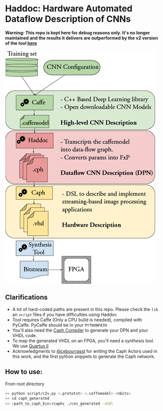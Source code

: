 # Haddoc: Hardware Automated Dataflow Description of CNNs

**Warning: This repo is kept here for debug reasons only. It's no longer maintained and the results it delivers are outperformed by the v2 version of the tool [here](https://github.com/KamelAbdelouahab/haddoc2)**

![flow](./Haddoc1-Flow.png)


## Clarifications
- A lot of hard-coded paths are present in this repo. Please check the `lib` an `script` files if you have difficulties using Haddoc
- Tool requires Caffe (Only a CPU build is needed), compiled with PyCaffe. PyCaffe should be in your `PYTHONPATH`
- You'll also need the [Caph Compiler](https://github.com/jserot/caph) to generate your DPN and your VHDL code.
- To map the generated VHDL on an FPGA, you'll need a synthesis tool. We use [Quartus II](https://www.intel.com/content/www/us/en/programmable/downloads/download-center.html)
- Acknowledgments to [@cebourrasst](https://github.com/cebourrass) for writing the Caph Actors used in this work, and the first python snippets to generate the Caph network.


## How to use:
From root directory
```bash
>> python script/c2v.py <.prototxt> <.caffemodel> <nbits>
>> cd caph_generated
>> <path_to_caph_bin>/caphc ./cnn_generated -vhdl
```
